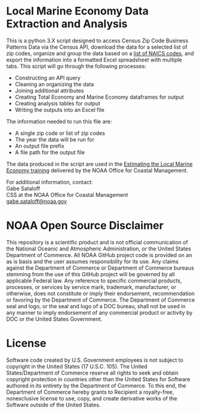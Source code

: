 # Local Marine Economy Data Extraction and Analysis

This is a python 3.X script designed to access Census Zip Code Business Patterns Data via the Census API, download the data for a selected list of zip codes, organize and group the data based on a [list of NAICS codes](https://coast.noaa.gov/data/digitalcoast/pdf/enow-crosswalk-table.pdf), and export the information into a formatted Excel spreadsheet with multiple tabs. This script will go through the following processes:

* Constructing an API query
* Cleaning an organizing the data
* Joining additional attributes
* Creating Total Economy and Marine Economy dataframes for output
* Creating analysis tables for output
* Writing the outputs into an Excel file

The information needed to run this file are:
* A single zip code or list of zip codes
* The year the data will be run for
* An output file prefix
* A file path for the output file

The data produced in the script are used in the [Estimating the Local Marine Economy training](https://coast.noaa.gov/digitalcoast/training/marine-economy.html) delivered by the NOAA Office for Coastal Management.

For additional information, contact:  
Gabe Sataloff  
CSS at the NOAA Office for Coastal Management  
gabe.sataloff@noaa.gov

# NOAA Open Source Disclaimer

This repository is a scientific product and is not official communication of the National Oceanic and Atmospheric Administration, or the United States Department of Commerce. All NOAA GitHub project code is provided on an as is basis and the user assumes responsibility for its use. Any claims against the Department of Commerce or Department of Commerce bureaus stemming from the use of this GitHub project will be governed by all applicable Federal law. Any reference to specific commercial products, processes, or services by service mark, trademark, manufacturer, or otherwise, does not constitute or imply their endorsement, recommendation or favoring by the Department of Commerce. The Department of Commerce seal and logo, or the seal and logo of a DOC bureau, shall not be used in any manner to imply endorsement of any commercial product or activity by DOC or the United States Government.

# License

Software code created by U.S. Government employees is not subject to copyright in the United States (17 U.S.C. 105). The United States/Department of Commerce reserve all rights to seek and obtain copyright protection in countries other than the United States for Software authored in its entirety by the Department of Commerce. To this end, the Department of Commerce hereby grants to Recipient a royalty-free, nonexclusive license to use, copy, and create derivative works of the Software outside of the United States.
